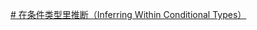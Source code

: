 
[# 在条件类型里推断（Inferring Within Conditional Types）](https://ts.yayujs.com/handbook/ConditionalTypes.html#%E5%9C%A8%E6%9D%A1%E4%BB%B6%E7%B1%BB%E5%9E%8B%E9%87%8C%E6%8E%A8%E6%96%AD-inferring-within-conditional-types)